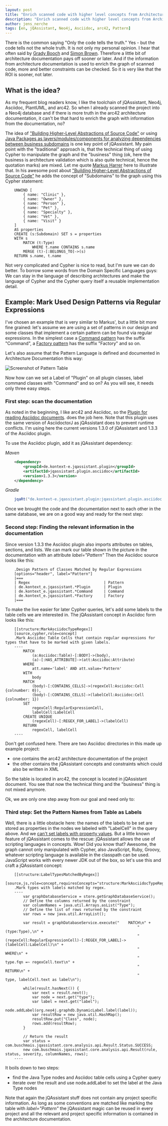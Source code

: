```yaml
---
layout: post
title: "Enrich scanned code with higher level concepts from Architecture Documentation"
description: "Enrich scanned code with higher level concepts from Architecture Documentation"
author: jens_nerche
tags: [en, jQAssistant, Neo4j, Asciidoc, arc42, Pattern]
---
```


There is the common saying "Only the code tells the truth."
Yes - but the code tells not the whole truth. It is not only
my personal opinion. I hear that often 
said by [Grady Booch](https://twitter.com/Grady_Booch) and
[Simon Brown](https://twitter.com/simonbrown). Therefore a little
bit of architecture documentation pays off sooner or later.
And if the information from architecture documentation is used to
enrich the graph of scanned code, more and better constraints can
be checked. So it is very like that the ROI is sooner, not later.

## What is the idea?

As my frequent blog
readers know, I like the toolchain of jQAssistant, Neo4j, Asciidoc, 
PlantUML, and arc42. So when I already scanned the project into
a Neo4j database and if there is more truth in the arc42 
architecture documentation, it can't be that hard to enrich the
graph with information from the documentation, no?

The idea of ["Building Higher-Level Abstractions of Source Code"](https://www.feststelltaste.de/building-higher-level-abstractions-of-source-code/)
or using [Java Packages as layers/modules/components for analyzing dependencies
between business subdomains](https://www.feststelltaste.de/analyze-dependencies-between-business-subdomains/)
is one key point of jQAssistant. My pain point with the "traditional"
approach is, that the technical thing of using Cypher to manipulate the graph
and the "business" thing (ok, here the business is architecture validation which
is also quite technical, hence the quotation marks) are mixed. Let me quote
[Markus Harrer](https://twitter.com/feststelltaste) here to illustrate that. In his 
awesome post about 
["Building Higher-Level Abstractions of Source Code"](https://www.feststelltaste.de/building-higher-level-abstractions-of-source-code/)
he adds the concept of "Subdomains" to the graph using this Cypher statement:

```cypher
    UNWIND [
        { name: "Clinic" },
        { name: "Owner" },
        { name: "Person" }, 
        { name: "Pet" },
        { name: "Specialty" },
        { name: "Vet" }, 
        { name: "Visit" }
    ]
    AS properties
    CREATE (s:Subdomain) SET s = properties
    WITH s
        MATCH (t:Type)
            WHERE t.name CONTAINS s.name
        MERGE (t)-[:BELONGS_TO]->(s)
    RETURN s.name, t.name
```

Not very complicated and Cypher is nice to read, but I'm sure we can do better. 
To borrow some words from the Domain Specific Languages guys: 
We can stay in the language of describing architectures and make the language of 
Cypher and the Cypher query itself a reusable implementation detail.


## Example: Mark Used Design Patterns via Regular Expressions

I've chosen an example that is very similar to Markus', but a little bit more
fine grained: let's assume we are using a set of patterns in our design and
some classes that implement a certain pattern can be found via regular expressions.
In the simplest case a [Command pattern](https://en.wikipedia.org/wiki/Command_pattern)
has the suffix "Command", a [Factory pattern](https://en.wikipedia.org/wiki/Factory_(object-oriented_programming))
has the suffix "Factory" and so on.  
 
Let's also assume that the Pattern Language is defined and documented in Architecture Documentation
this way:

![Screenshot of Pattern Table](/images/pattern_language/table_screenshot.png)

Now how can we set a Label of "Plugin" on all plugin classes, label command classes with "Command"
and so on? As you will see, it needs only three easy steps.

### First step: scan the documentation

As noted in the beginning, I like arc42 and Asciidoc, so the
[Plugin for reading Asciidoc documents](https://github.com/kontext-e/jqassistant-plugins/blob/master/asciidoc/src/main/asciidoc/asciidoc.adoc).
does the job here.
Note that this plugin uses the same version of AsciidoctorJ as jQAssistant does to
prevent runtime conflicts. I'm using here the current versions 1.3.0 of jQAssistant and
1.3.3 of the Asciidoc plugin. 

To use the Asciidoc plugin, add it as jQAssistant dependency:

*Maven*

```xml
    <dependency>
        <groupId>de.kontext-e.jqassistant.plugin</groupId>
        <artifactId>jqassistant.plugin.asciidoc</artifactId>
        <version>1.3.3</version>
    </dependency>
```

*Gradle*

```groovy
	jqaRt("de.kontext-e.jqassistant.plugin:jqassistant.plugin.asciidoc:1.3.3")
```

Once we brought the code and the documentation next to each other in the same database, we
are on a good way and ready for the next step:

### Second step: Finding the relevant information in the documentation

Since version 1.3.3 the Asciidoc plugin also imports attributes on tables, sections, and lists.
We can mark our table shown in the picture in the documentation with an attribute *label="Pattern"* 
Then the Asciidoc source looks like this:

```asciidoc
    .Design Pattern of Classes Matched by Regular Expressions
    [options="header", label="Pattern"]
    |===
    | Regex                                 | Pattern
    | de.kontext_e.jqassistant.*Plugin      | Plugin
    | de.kontext_e.jqassistant.*Command     | Command
    | de.kontext_e.jqassistant.*Factory     | Factory
    |===
```

To make the live easier for later Cypher queries, let's add some labels to the table cells we
are interested in. The jQAssistant concept in Asciidoc form looks like this:

    
```asciidoc
    [[structure:MarkAsciidocTypeRegex]]
    [source,cypher,role=concept]
    .Mark Asciidoc Table Cells that contain regular expressions for types that have to be marked with given labels.
    ----
        MATCH
            (a:Asciidoc:Table)-[:BODY]->(body),
            (a)-[:HAS_ATTRIBUTE]->(att:Asciidoc:Attribute)
        WHERE
            att.name='label' AND att.value='Pattern'
        WITH
            body
        MATCH
            (body)-[:CONTAINS_CELLS]->(regexCell:Asciidoc:Cell {colnumber: 0}),
            (body)-[:CONTAINS_CELLS]->(labelCell:Asciidoc:Cell {colnumber: 1})
        SET
            regexCell:RegularExpressionCell,
            labelCell:LabelCell
        CREATE UNIQUE
            (regexCell)-[:REGEX_FOR_LABEL]->(labelCell)
        RETURN
            regexCell, labelCell
    ----
```

Don't get confused here. There are two Asciidoc directories in this made up example project:

* one contains the arc42 architecture documentation of the project
* the other contains the jQAssistant concepts and constraints which could also be written in XML

So the table is located in arc42, the concept is located in jQAssistant document. You see that
now the technical thing and the "business" thing is not mixed anymore.

Ok, we are only one step away from our goal and need only to:

### Third step: Set the Pattern Names from Table as Labels

Well, there is a little obstacle
here: the names of the labels to be set are stored as properties in the nodes we labeled with "LabelCell"
in the query above. And we [can't set labels with property values](https://stackoverflow.com/questions/26536573/neo4j-how-to-set-label-with-property-value).
But a little known feature of jQAssistant comes to the rescue: jQAssistant allows the use of 
scripting languages in concepts. Wow! Did you know that? Awesome, the graph cannot only manipulated 
with Cypher, also JavaScript, Ruby, Groovy, whatever scripting language is available in the classpath
can be used. JavaScript works with every newer JDK out of the box, so let's use this and craft a 
jQAssistant concept:

```asciidoc
    [[structure:LabelTypesMatchedByRegex]]
    [source,js,role=concept,requiresConcepts="structure:MarkAsciidocTypeRegex"]
    .Mark types with labels matched by regex.
    ----
        var graphDatabaseService = store.getGraphDatabaseService();
        // Define the columns returned by the constraint
        var columnNames = java.util.Arrays.asList("Type");
        // Define the list of rows returned by the constraint
        var rows = new java.util.ArrayList();
    
        var result = graphDatabaseService.execute("    MATCH\n" +
                                                           "        (type:Type),\n" +
                                                           "        (regexCell:RegularExpressionCell)-[:REGEX_FOR_LABEL]->(labelCell:LabelCell)\n" +
                                                           "    WHERE\n" +
                                                           "        type.fqn =~ regexCell.text\n" +
                                                           "    RETURN\n" +
                                                           "        type, labelCell.text as label\n");
    
        while(result.hasNext()) {
            var next = result.next();
            var node = next.get("type");
            var label = next.get("label");
            node.addLabel(org.neo4j.graphdb.DynamicLabel.label(label));
            var resultRow = new java.util.HashMap();
            resultRow.put("Class", node);
            rows.add(resultRow);
        }
    
        // Return the result
        var status = com.buschmais.jqassistant.core.analysis.api.Result.Status.SUCCESS;
        new com.buschmais.jqassistant.core.analysis.api.Result(rule, status, severity, columnNames, rows);
    ----
```

It boils down to two steps:

* find the Java Type nodes and Asciidoc table cells using a Cypher query
* iterate over the result and use node.addLabel to set the label at the Java Type nodes

Note that again the jQAssistant stuff does not contain any project specific information. As long
as some conventions are matched like marking the table with *label="Pattern"* the jQAssistant magic
can be reused in every project and all the relevant and project specific information is 
contained in the architecture documentation.
